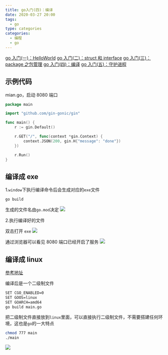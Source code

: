 ```yaml
---
title: go入门(四)：编译
date: 2020-03-27 20:00
tags:
  - go
type: categories
categories:
  - 编程
  - go
---
```


[go 入门(一)：HelloWorld](</go/go入门(一)：HelloWorld/>)
[go 入门(二)：struct 和 interface](</go/go入门(二)：struct和interface/>)
[go 入门(三)：package 之包管理](</go/go入门(三)：package之包管理/>)
[go 入门(四)：编译](</go/go入门(四)：编译/>)
[go 入门(五)：守护进程](</go/go入门(五)：守护进程/>)

<!-- more -->

## 示例代码

mian.go，启动 8080 端口

```go
package main

import "github.com/gin-gonic/gin"

func main() {
    r := gin.Default()

    r.GET("/", func(context *gin.Context) {
        context.JSON(200, gin.H{"message": "done"})
    })

    r.Run()
}
```

## 编译成 exe

1.`window`下执行编译命令后会生成对应的`exe`文件

```bash
go build
```

生成的文件名由`go.mod`决定
![](http://bhyblog.oss-cn-shenzhen.aliyuncs.com/hexo/explorer_Nbw4RApeqI.png)

2.执行编译好的文件

双击打开 `exe`
![](http://bhyblog.oss-cn-shenzhen.aliyuncs.com/hexo/demo_fDyM6YA6Q3.png)

通过浏览器可以看见 8080 端口已经开启了服务
![](http://bhyblog.oss-cn-shenzhen.aliyuncs.com/hexo/chrome_sXZ9Oy9kbf.png)

## 编译成 linux

[参考地址](https://blog.csdn.net/this_capslock/article/details/17415409)

编译后是一个二级制文件

```bash
SET CGO_ENABLED=0
SET GOOS=linux
SET GOARCH=amd64
go build main.go
```

把二级制文件直接放到`linux`里面，可以直接执行二级制文件，不需要搭建任何环境，这也是`go`的一大特点

```bash
chmod 777 main
./main
```

![](http://bhyblog.oss-cn-shenzhen.aliyuncs.com/hexo/Xshell_Pi7RWg8Isp.png)
